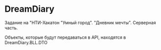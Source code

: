 # DreamDiary
Задание на "НТИ-Хакатон "Умный город". "Дневник мечты". Серверная часть.

Объекты, которые будут передаваться в API, находятся в DreamDiary.BLL.DTO


